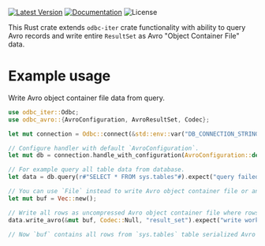 [![Latest Version]][crates.io] [![Documentation]][docs.rs] ![License]

This Rust crate extends `odbc-iter` crate functionality with ability to query Avro records and write entire `ResultSet` as Avro "Object Container File" data.

Example usage
=============

Write Avro object container file data from query.

```rust
use odbc_iter::Odbc;
use odbc_avro::{AvroConfiguration, AvroResultSet, Codec};

let mut connection = Odbc::connect(&std::env::var("DB_CONNECTION_STRING").expect("no DB_CONNECTION_STRING env set")).expect("connect to database");

// Configure handler with default `AvroConfiguration`.
let mut db = connection.handle_with_configuration(AvroConfiguration::default());

// For example query all table data from database.
let data = db.query(r#"SELECT * FROM sys.tables"#).expect("query failed");

// You can use `File` instead to write Avro object container file or any other `Write` type.
let mut buf = Vec::new();

// Write all rows as uncompressed Avro object container file where rows are represented as record object named "result_set".
data.write_avro(&mut buf, Codec::Null, "result_set").expect("write worked");

// Now `buf` contains all rows from `sys.tables` table serialized Avro object container file.
```

[crates.io]: https://crates.io/crates/odbc-avro
[Latest Version]: https://img.shields.io/crates/v/odbc-avro.svg
[Documentation]: https://docs.rs/odbc-avro/badge.svg
[docs.rs]: https://docs.rs/odbc-avro
[License]: https://img.shields.io/crates/l/odbc-avro.svg
